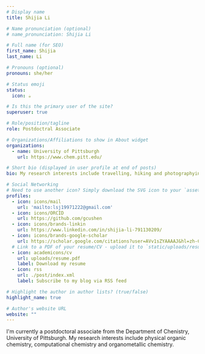 ```yaml
---
# Display name
title: Shijia Li

# Name pronunciation (optional)
# name_pronunciation: Shijia Li

# Full name (for SEO)
first_name: Shijia
last_name: Li

# Pronouns (optional)
pronouns: she/her

# Status emoji
status:
  icon: ☕️

# Is this the primary user of the site?
superuser: true

# Role/position/tagline
role: Postdoctral Associate

# Organizations/Affiliations to show in About widget
organizations:
  - name: University of Pittsburgh
    url: https://www.chem.pitt.edu/

# Short bio (displayed in user profile at end of posts)
bio: My research interests include travelling, hiking and photographying.

# Social Networking
# Need to use another icon? Simply download the SVG icon to your `assets/media/icons/` folder.
profiles:
  - icon: icons/mail
    url: 'mailto:lsj19971222@gmail.com'
  - icon: icons/ORCID
    url: https://github.com/gcushen
  - icon: icons/brands-linkin
    url: https://www.linkedin.com/in/shijia-li-791130209/
  - icon: icons/brands-google-scholar
    url: https://scholar.google.com/citations?user=AVv1sZYAAAAJ&hl=zh-CN&authuser=1
  # Link to a PDF of your resume/CV - upload it to `static/uploads/resume.pdf`
  - icon: academicons/cv
    url: uploads/resume.pdf
    label: Download my resume
  - icon: rss
    url: ./post/index.xml
    label: Subscribe to my blog via RSS feed

# Highlight the author in author lists? (true/false)
highlight_name: true

# Author's website URL
website: ""
---
```


I'm currently a postdoctoral associate from the Department of Chenistry, University of Pittsburgh. My research interests include physical organic chemistry, computational chemistry and organometallic chemistry.  
